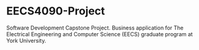 # EECS4090-Project
Software Development Capstone Project. Business application for The Electrical Engineering and Computer Science (EECS) graduate program at York University.
